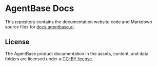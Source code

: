 # AgentBase Docs

This repository contains the documentation website code and Markdown source files for [docs.agentbase.ai](https://docs.agentbase.ai).

## License

The AgentBase product documentation in the assets, content, and data folders are licensed under a [CC-BY license](LICENSE).
